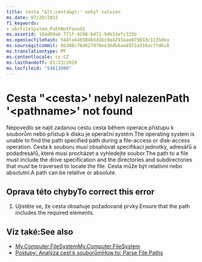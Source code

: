 ```yaml
---
title: Cesta "&lt;cesta&gt;' nebyl nalezen
ms.date: 07/20/2015
f1_keywords:
- vbrFileSystem_PathNotFound1
ms.assetid: 184d09ab-771f-4298-bd71-94b33efc325b
ms.openlocfilehash: 544fa64b584b5d1bc0a4293aae879033c1135dea
ms.sourcegitcommit: 6b308cf6d627d78ee36dbbae8972a310ac7fd6c8
ms.translationtype: MT
ms.contentlocale: cs-CZ
ms.lasthandoff: 01/23/2019
ms.locfileid: "54613880"
---
```

# <a name="path-ltpathnamegt-not-found"></a><span data-ttu-id="67645-102">Cesta "&lt;cesta&gt;' nebyl nalezen</span><span class="sxs-lookup"><span data-stu-id="67645-102">Path '&lt;pathname&gt;' not found</span></span>
<span data-ttu-id="67645-103">Nepovedlo se najít zadanou cestu cesta během operace přístupu k souborům nebo přístup k disku je operační systém.</span><span class="sxs-lookup"><span data-stu-id="67645-103">The operating system is unable to find the path specified path during a file-access or disk-access operation.</span></span> <span data-ttu-id="67645-104">Cesta k souboru musí obsahovat specifikaci jednotky, adresářů a podadresářů, které musí procházet a vyhledejte soubor.</span><span class="sxs-lookup"><span data-stu-id="67645-104">The path to a file must include the drive specification and the directories and subdirectories that must be traversed to locate the file.</span></span> <span data-ttu-id="67645-105">Cesta může být relativní nebo absolutní.</span><span class="sxs-lookup"><span data-stu-id="67645-105">A path can be relative or absolute.</span></span>  
  
## <a name="to-correct-this-error"></a><span data-ttu-id="67645-106">Oprava této chyby</span><span class="sxs-lookup"><span data-stu-id="67645-106">To correct this error</span></span>  
  
1.  <span data-ttu-id="67645-107">Ujistěte se, že cesta obsahuje požadované prvky.</span><span class="sxs-lookup"><span data-stu-id="67645-107">Ensure that the path includes the required elements.</span></span>  
  
## <a name="see-also"></a><span data-ttu-id="67645-108">Viz také:</span><span class="sxs-lookup"><span data-stu-id="67645-108">See also</span></span>
- [<span data-ttu-id="67645-109">My.Computer.FileSystem</span><span class="sxs-lookup"><span data-stu-id="67645-109">My.Computer.FileSystem</span></span>](xref:Microsoft.VisualBasic.FileIO.FileSystem)
- [<span data-ttu-id="67645-110">Postupy: Analýza cest k souborům</span><span class="sxs-lookup"><span data-stu-id="67645-110">How to: Parse File Paths</span></span>](../../visual-basic/developing-apps/programming/drives-directories-files/how-to-parse-file-paths.md)
